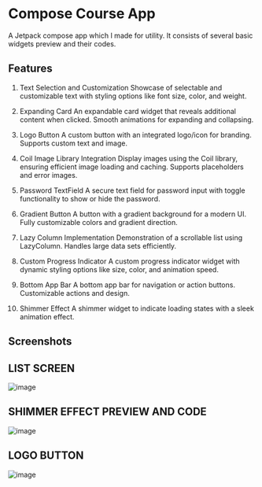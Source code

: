 
# Compose Course App

A Jetpack compose app which I made for utility. It consists of several basic widgets preview and their codes.



## Features

1. Text Selection and Customization
Showcase of selectable and customizable text with styling options like font size, color, and weight.

2. Expanding Card
An expandable card widget that reveals additional content when clicked.
Smooth animations for expanding and collapsing.

3. Logo Button
A custom button with an integrated logo/icon for branding.
Supports custom text and image.

4. Coil Image Library Integration
Display images using the Coil library, ensuring efficient image loading and caching.
Supports placeholders and error images.

5. Password TextField
A secure text field for password input with toggle functionality to show or hide the password.

6. Gradient Button
A button with a gradient background for a modern UI.
Fully customizable colors and gradient direction.

7. Lazy Column Implementation
Demonstration of a scrollable list using LazyColumn.
Handles large data sets efficiently.

8. Custom Progress Indicator
A custom progress indicator widget with dynamic styling options like size, color, and animation speed.

9. Bottom App Bar
A bottom app bar for navigation or action buttons.
Customizable actions and design.

10. Shimmer Effect
A shimmer widget to indicate loading states with a sleek animation effect.


## Screenshots
## LIST SCREEN                       
![image](https://github.com/user-attachments/assets/2560db56-4c11-4fca-9c40-e81ff1998db1) 

 ## SHIMMER EFFECT PREVIEW AND CODE
![image](https://github.com/user-attachments/assets/751110b5-970a-4157-aa1c-befb5ca720be)

## LOGO BUTTON
![image](https://github.com/user-attachments/assets/cb6b3d00-ada0-47c8-8775-2582c505d87d)



